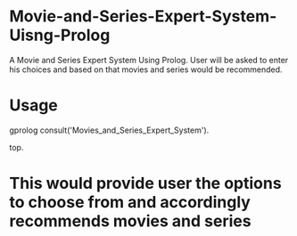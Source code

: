 # Movie-and-Series-Expert-System-Uisng-Prolog
A Movie and Series Expert System Using Prolog. User will be asked to enter his choices and based on that movies and series would be recommended.

# Usage
gprolog
consult('Movies_and_Series_Expert_System').

top.

# This would provide user the options to choose from and accordingly recommends movies and series
